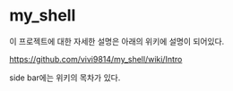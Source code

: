 # my_shell

이 프로젝트에 대한 자세한 설명은 아래의 위키에 설명이 되어있다.

https://github.com/vivi9814/my_shell/wiki/Intro

side bar에는 위키의 목차가 있다.

